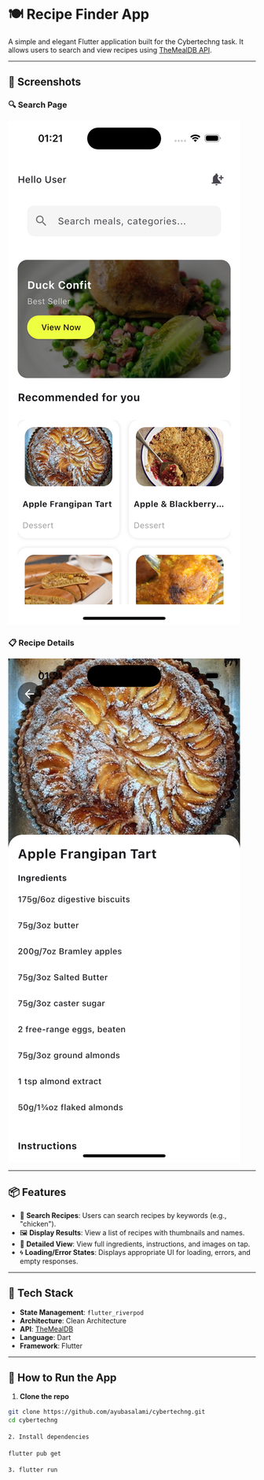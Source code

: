 # 🍽️ Recipe Finder App

A simple and elegant Flutter application built for the Cybertechng task. It allows users to search and view recipes using [TheMealDB API](https://www.themealdb.com/api.php).

---

## 📸 Screenshots

### 🔍 Search Page
![Search Page](assets/screenshots/search_page.png)

### 📋 Recipe Details
![Details Page](assets/screenshots/details_page.png)

---

## 📦 Features

- 🔎 **Search Recipes**: Users can search recipes by keywords (e.g., "chicken").
- 🖼️ **Display Results**: View a list of recipes with thumbnails and names.
- 📖 **Detailed View**: View full ingredients, instructions, and images on tap.
- 🌀 **Loading/Error States**: Displays appropriate UI for loading, errors, and empty responses.

---

## 🔧 Tech Stack

- **State Management**: `flutter_riverpod`
- **Architecture**: Clean Architecture
- **API**: [TheMealDB](https://www.themealdb.com/api/json/v1/1/search.php?s=chicken)
- **Language**: Dart
- **Framework**: Flutter

---

## 🚀 How to Run the App

1. **Clone the repo**

```bash
git clone https://github.com/ayubasalami/cybertechng.git
cd cybertechng

2. Install dependencies

flutter pub get

3. flutter run



